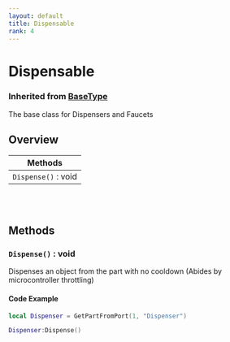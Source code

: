 ```yaml
---
layout: default
title: Dispensable
rank: 4
---
```


# Dispensable
### Inherited from [BaseType](https://realbongochongo.github.io/cosmicjunk.lua/docs/types/base/basetype)

The base class for Dispensers and Faucets

## Overview

| Methods               |
| --------------------- |
| `Dispense()` : void   |

<br />
<br />

## Methods

### `Dispense()` : void

Dispenses an object from the part with no cooldown (Abides by microcontroller throttling)

#### Code Example

```lua
local Dispenser = GetPartFromPort(1, "Dispenser")

Dispenser:Dispense()
```
